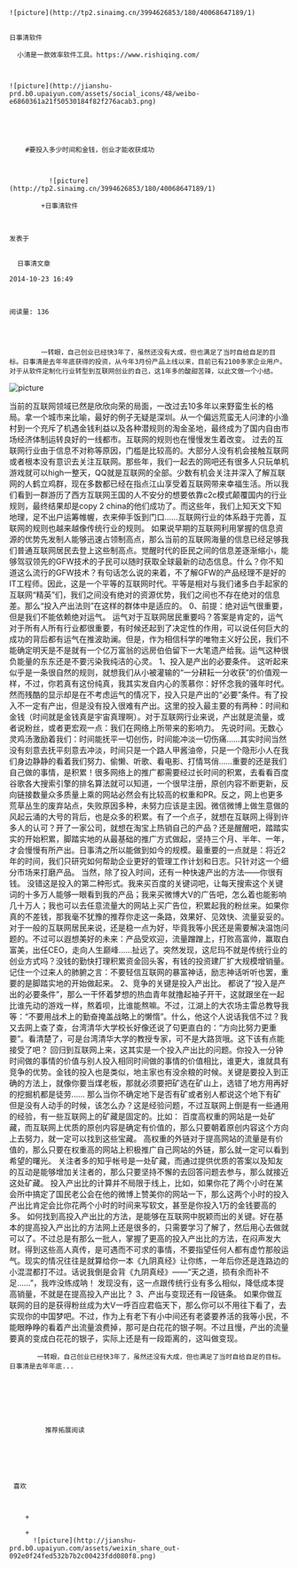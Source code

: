 
    
  
    ![picture](http://tp2.sinaimg.cn/3994626853/180/40068647189/1)
    

    日事清软件
  
      小清是一款效率软件工具。https://www.rishiqing.com/

  
  
    ![picture](http://jianshu-prd.b0.upaiyun.com/assets/social_icons/48/weibo-e6860361a21f50530184f82f276acab3.png)
  


    
      
        #要投入多少时间和金钱，创业才能收获成功
        
          
            
              ![picture](http://tp2.sinaimg.cn/3994626853/180/40068647189/1)
            
            +日事清软件
        
        
    
    发表于 

    
      日事清文章

    2014-10-23 16:49

    

    阅读量: 136
  


        
            一转眼，自己创业已经快3年了，虽然还没有大成，但也满足了当时自给自足的目标。日事清是去年年底获得的投资，从今年3月份产品上线以来，目前已有2100多家企业用户。对于从软件定制化行业转型到互联网创业的自己，这1年多的酸甜苦辣，以此文做一个小结。

![picture](http://upload-images.jianshu.io/upload_images/86715-985a16ff12c3bc22.jpg?imageView2/2/w/1240/q/100)

  当前的互联网领域已然是欣欣向荣的局面，一改过去10多年以来野蛮生长的格局。拿一个城市来比喻，最好的例子无疑是深圳。从一个偏远荒蛮无人问津的小渔村到一个充斥了机遇金钱利益以及各种潜规则的淘金圣地，最终成为了国内自由市场经济体制运转良好的一线都市。互联网的规则也在慢慢发生着改变。
  过去的互联网行业由于信息不对称等原因，门槛是比较高的。大部分人没有机会接触互联网或者根本没有意识去关注互联网。那些年，我们一起去的网吧还有很多人只玩单机游戏就可以high一整天，QQ就是互联网的全部。少数有机会关注并深入了解互联网的人鹤立鸡群，现在多数都已经在指点江山享受着互联网带来幸福生活。所以我们看到一群游历了西方互联网王国的人不安分的想要依靠c2c模式颠覆国内的行业规则，最终结果却是copy 2 china的他们成功了。而这些年，我们上知天文下知地理，足不出户运筹帷幄，衣来伸手饭到门口……互联网行业的体系趋于完善，互联网的规则也越来越像传统行业的规则。
  如果说早期的互联网利用掌握的信息资源的优势先发制人能够迅速占领制高点，那么当前的互联网海量的信息已经足够我们普通互联网居民去登上这些制高点。觉醒时代的臣民之间的信息差逐渐缩小，能够驾驭领先的GFW技术的子民可以随时获取全球最新的动态信息。什么？你不知道这么流行的GFW技术？有句话怎么说的来着，不了解GFW的产品经理不是好的IT工程师。因此，这是一个平等的互联网时代。平等是相对与我们诸多白手起家的互联网“精英”们，我们之间没有绝对的资源优势，我们之间也不存在绝对的信息差。那么“投入产出法则”在这样的群体中是适应的。
  0、前提：绝对运气很重要，但是我们不能依赖绝对运气。
  运气对于互联网居民重要吗？答案是肯定的，运气对于所有人所有行业都很重要，有时候还起到了决定性的作用，可以说任何巨大的成功的背后都有运气在推波助澜。但是，作为相信科学的唯物主义好公民，我们不能确定明天是不是就有一个亿万富翁的远房伯伯留下一大笔遗产给我。运气这种很负能量的东东还是不要污染我纯洁的心灵。
  1、投入是产出的必要条件。
  这听起来似乎是一条很自然的规则，就想我们从小被灌输的“一分耕耘一分收获”的价值观一样，不过，你若真有这份纯真，我其实发自内心的羡慕你：好怀念我的骚年时代。然而残酷的显示却是在不考虑运气的情况下，投入只是产出的“必要”条件。有了投入不一定有产出，但是没有投入很难有产出。这里的投入最主要的有两种：时间和金钱（时间就是金钱真是宇宙真理啊）。对于互联网行业来说，产出就是流量，或者说粉丝，或者更宏观一点：我们在网络上所带来的影响力。
  先说时间。无数心灵鸡汤激励着我们：时间能抚平一切创伤，时间能冲淡一切伤痛……其实时间当然没有刻意去抚平刻意去冲淡，时间只是一个路人甲酱油帝，只是一个隐形小人在我们身边静静的看着我们努力、偷懒、听歌、看电影、打情骂俏……重要的还是我们自己做的事情，是积累！很多网络上的推广都需要经过长时间的积累，去看看百度谷歌各大搜索引擎的排名算法就可以知道，一个很早注册，原创内容不断更新，反向链接数量众多质量上乘的网站必然会有比较高的权重和PR。反之，网上也更多荒草丛生的废弃站点，失败原因多种，未努力应该是主因。微信微博上做生意做的风起云涌的大号的背后，也是众多的积累。有了一个点子，就想在互联网上得到许多人的认可？开了一家公司，就想在淘宝上热销自己的产品？还是醒醒吧，踏踏实实的开始积累，脚踏实地的从最基础的推广方式做起，坚持三个月、半年、一年，才会慢慢有所产出。日事清之所以能做到如今的规模。最重要的一点就是：将近2年的时间，我们只研究如何帮助企业更好的管理工作计划和日志。只针对这一个细分市场来打磨产品。
  当然，除了投入时间，还有一种快速产出的方法——你很有钱。
  没错这是投入的第二种形式。我来买百度的关键词吧，让每天搜索这个关键词的十多万人能够一眼看到我的产品；我来买微博大V的广告吧，怎么着也能影响几十万人；我也可以去任意流量大的网站上买广告位，积累起我的粉丝来。如果你真的不差钱，那我毫不犹豫的推荐你走这一条路，效果好、见效快、流量妥妥的。对于一般的互联网居民来说，还是稳一点为好，毕竟我等小民还是需要解决温饱问题的。不过可以遐想美好的未来：产品受欢迎，流量蹭蹭上，打败高富帅，赢取白富美，出任CEO，走向人生巅峰……扯远了。突然发现，这尼玛不就是传统行业的创业方式吗？没钱的勤快打理积累资金回头客，有钱的投资建厂扩大规模增销量。
  记住一个过来人的肺腑之言：不要轻信互联网的暴富神话，励志神话听听也罢，重要的是脚踏实地的开始做起来。
  2、竞争的关键是投入产出比。
  都说了“投入是产出的必要条件”，那么一干怀着梦想的热血青年就撸起袖子开干，这就跟坐在一起比谁先动的游戏一样，熬着呗，比谁能熬嘛。不过，江湖上的大农场主雷总教导我等：“不要用战术上的勤奋掩盖战略上的懒惰”。什么，他这个人说话我信不过？我又去网上查了查，台湾清华大学校长好像还说了句更直白的：“方向比努力更重要”。看清楚了，可是台湾清华大学的教授专家，可不是大路货哦。这下该有点能接受了吧？
  回归到互联网上来，这其实是一个投入产出比的问题。你投入一分钟时间做的事情的价值与别人投入相同时间做的事情的价值相比，谁更大，谁就具有竞争的优势。金钱的投入也是类似，地主家也有没余粮的时候。关键是要投入到正确的方法上，就像你要当煤老板，那就必须要把矿选在矿山上，选错了地方用再好的挖掘机都是徒劳……
  那么当你不确定地下是否有矿或者别人都说这个地下有矿但是没有人动手的时候，该怎么办？这是经验问题，不过互联网上倒是有一些通用的经验，有一些互联网上的矿藏是固定的。比如：
  百度高权重的网站是一处矿藏，而互联网上优质的原创内容是确定有价值的，那么只要朝着原创内容这个方向上去努力，就一定可以找到这些宝藏。
  高权重的外链对于提高网站的流量是有价值的，那么只要在权重高的网站上积极推广自己网站的外链，那么就一定可以看到希望的曙光。
  关注者多的知乎帐号是一处矿藏，而通过提供优质的答案以及知友的互动是能够增加关注者的，那么只要坚持不懈的去回答问题去参与，那么就接近这处矿藏。
  投入产出比的计算并不局限于线上，比如，如果你花了两个小时在某会所中搞定了国民老公会在他的微博上赞美你的网站一下，那么这两个小时的投入产出比肯定会比你花两个小时的时间来写软文，甚至是你投入1万的金钱要高的多。
  如何找到高投入产出比的方法，是能够在互联网中脱颖而出的关键。好在基本的提高投入产出比的方法网上还是很多的，只需要学习了解了，然后用心去做就可以了。不过总是有那么一批人，掌握了更高的投入产出比的方法，在闷声发大财。得到这些高人真传，是可遇而不可求的事情，不要指望任何人都有虚竹那般运气。现实的情况往往是就算给你一本《九阴真经》让你练，一年后你还是连路边的小混混都打不过。话说我倒是会背《九阴真经》——“天之道，损有余而补不足……”，我咋没练成呐！
  发现没有，这一点跟传统行业有多么相似，降低成本提高销量，不就是在提高投入产出比？
  3、产出与变现还有一段链条。
  如果你做互联网的目的是获得粉丝成为大V一呼百应君临天下，那么你可以不用往下看了，去实现你的中国梦吧。不过，作为上有老下有小中间还有老婆要养活的我等小民，不能眼睁睁的看着产出流量浪费掉，那可是白花花的银子啊。不过且慢，产出的流量要真的变成白花花的银子，实际上还是有一段距离的，这叫做变现。

        
           一转眼，自己创业已经快3年了，虽然还没有大成，但也满足了当时自给自足的目标。日事清是去年年底...
      
    
    
      
      
      
          
             推荐拓展阅读
        
      
    
    
      
          
     喜欢

      
      
        +
                  
        +
          ![picture](http://jianshu-prd.b0.upaiyun.com/assets/weixin_share_out-092e0f24fed532b7b2c00423fdd080f8.png)
        
      
    
  


